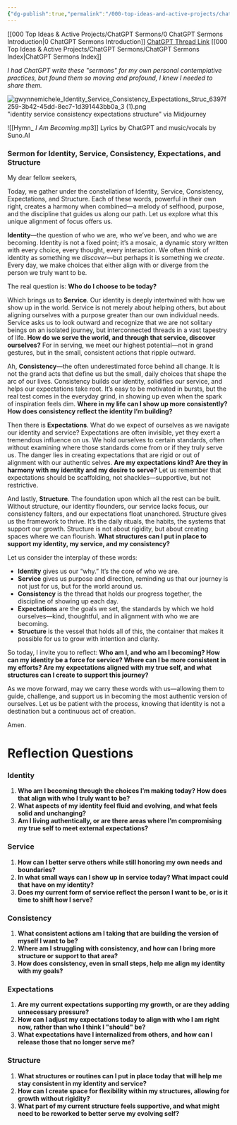 ```yaml
---
{"dg-publish":true,"permalink":"/000-top-ideas-and-active-projects/chat-gpt-sermons/my-word-algorithm-daily-sermons/10-20-2024-sunday-identity-service-consistency-expectations-structure/"}
---
```


[[000 Top Ideas & Active Projects/ChatGPT Sermons/0 ChatGPT Sermons Introduction\|0 ChatGPT Sermons Introduction]]
[ChatGPT Thread Link](https://chatgpt.com/share/67145c06-d80c-8012-b9a8-d43e1e6f0dbc)
[[000 Top Ideas & Active Projects/ChatGPT Sermons/ChatGPT Sermons Index\|ChatGPT Sermons Index]]

*I had ChatGPT write these "sermons" for my own personal contemplative practices, but found them so moving and profound, I knew I needed to share them.*

![gwynnemichele_Identity_Service_Consistency_Expectations_Struc_6397f259-3b42-45dd-8ec7-1d391443bb0a_3 (1).png](/img/user/900%20Admin%20Files/902%20Attachments/gwynnemichele_Identity_Service_Consistency_Expectations_Struc_6397f259-3b42-45dd-8ec7-1d391443bb0a_3%20(1).png)
"identity service consistency expectations structure" via Midjourney

![[Hymn_ _I Am Becoming_.mp3]]
Lyrics by ChatGPT and music/vocals by Suno.AI

### Sermon for Identity, Service, Consistency, Expectations, and Structure

My dear fellow seekers,

Today, we gather under the constellation of Identity, Service, Consistency, Expectations, and Structure. Each of these words, powerful in their own right, creates a harmony when combined—a melody of selfhood, purpose, and the discipline that guides us along our path. Let us explore what this unique alignment of focus offers us.

**Identity**—the question of who we are, who we’ve been, and who we are becoming. Identity is not a fixed point; it’s a mosaic, a dynamic story written with every choice, every thought, every interaction. We often think of identity as something we *discover*—but perhaps it is something we *create*. Every day, we make choices that either align with or diverge from the person we truly want to be. 

The real question is: **Who do I choose to be today?**

Which brings us to **Service**. Our identity is deeply intertwined with how we show up in the world. Service is not merely about helping others, but about aligning ourselves with a purpose greater than our own individual needs. Service asks us to look outward and recognize that we are not solitary beings on an isolated journey, but interconnected threads in a vast tapestry of life. **How do we serve the world, and through that service, discover ourselves?** For in serving, we meet our highest potential—not in grand gestures, but in the small, consistent actions that ripple outward.

Ah, **Consistency**—the often underestimated force behind all change. It is not the grand acts that define us but the small, daily choices that shape the arc of our lives. Consistency builds our identity, solidifies our service, and helps our expectations take root. It’s easy to be motivated in bursts, but the real test comes in the everyday grind, in showing up even when the spark of inspiration feels dim. **Where in my life can I show up more consistently? How does consistency reflect the identity I’m building?**

Then there is **Expectations**. What do we expect of ourselves as we navigate our identity and service? Expectations are often invisible, yet they exert a tremendous influence on us. We hold ourselves to certain standards, often without examining where those standards come from or if they truly serve us. The danger lies in creating expectations that are rigid or out of alignment with our authentic selves. **Are my expectations kind? Are they in harmony with my identity and my desire to serve?** Let us remember that expectations should be scaffolding, not shackles—supportive, but not restrictive.

And lastly, **Structure**. The foundation upon which all the rest can be built. Without structure, our identity flounders, our service lacks focus, our consistency falters, and our expectations float unanchored. Structure gives us the framework to thrive. It’s the daily rituals, the habits, the systems that support our growth. Structure is not about rigidity, but about creating spaces where we can flourish. **What structures can I put in place to support my identity, my service, and my consistency?**

Let us consider the interplay of these words:

- **Identity** gives us our “why.” It’s the core of who we are.
- **Service** gives us purpose and direction, reminding us that our journey is not just for us, but for the world around us.
- **Consistency** is the thread that holds our progress together, the discipline of showing up each day.
- **Expectations** are the goals we set, the standards by which we hold ourselves—kind, thoughtful, and in alignment with who we are becoming.
- **Structure** is the vessel that holds all of this, the container that makes it possible for us to grow with intention and clarity.

So today, I invite you to reflect: **Who am I, and who am I becoming? How can my identity be a force for service? Where can I be more consistent in my efforts? Are my expectations aligned with my true self, and what structures can I create to support this journey?**

As we move forward, may we carry these words with us—allowing them to guide, challenge, and support us in becoming the most authentic version of ourselves. Let us be patient with the process, knowing that identity is not a destination but a continuous act of creation.

Amen.

# Reflection Questions 
### **Identity**

1. **Who am I becoming through the choices I’m making today? How does that align with who I truly want to be?**
2. **What aspects of my identity feel fluid and evolving, and what feels solid and unchanging?**
3. **Am I living authentically, or are there areas where I’m compromising my true self to meet external expectations?**

### **Service**

1. **How can I better serve others while still honoring my own needs and boundaries?**
2. **In what small ways can I show up in service today? What impact could that have on my identity?**
3. **Does my current form of service reflect the person I want to be, or is it time to shift how I serve?**

### **Consistency**

1. **What consistent actions am I taking that are building the version of myself I want to be?**
2. **Where am I struggling with consistency, and how can I bring more structure or support to that area?**
3. **How does consistency, even in small steps, help me align my identity with my goals?**

### **Expectations**

1. **Are my current expectations supporting my growth, or are they adding unnecessary pressure?**
2. **How can I adjust my expectations today to align with who I am right now, rather than who I think I "should" be?**
3. **What expectations have I internalized from others, and how can I release those that no longer serve me?**

### **Structure**

1. **What structures or routines can I put in place today that will help me stay consistent in my identity and service?**
2. **How can I create space for flexibility within my structures, allowing for growth without rigidity?**
3. **What part of my current structure feels supportive, and what might need to be reworked to better serve my evolving self?**